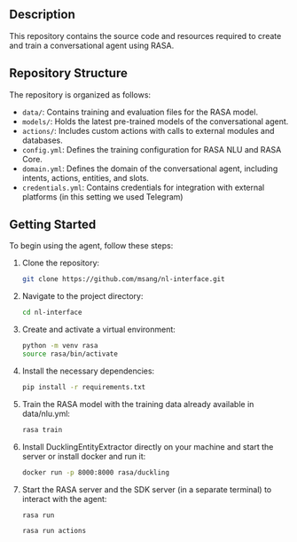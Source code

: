 
## Description

This repository contains the source code and resources required to create and train a conversational agent using RASA.


## Repository Structure

The repository is organized as follows:

- `data/`: Contains training and evaluation files for the RASA model.
- `models/`: Holds the latest pre-trained models of the conversational agent.
- `actions/`: Includes custom actions with calls to external modules and databases.
- `config.yml`: Defines the training configuration for RASA NLU and RASA Core.
- `domain.yml`: Defines the domain of the conversational agent, including intents, actions, entities, and slots.
- `credentials.yml`: Contains credentials for integration with external platforms (in this setting we used Telegram)


## Getting Started

To begin using the agent, follow these steps:

1. Clone the repository:

    ```bash
    git clone https://github.com/msang/nl-interface.git
    ```

2. Navigate to the project directory:

    ```bash
    cd nl-interface
    ```

3. Create and activate a virtual environment:

    ```bash
    python -m venv rasa
    source rasa/bin/activate   
    ```

4. Install the necessary dependencies:

    ```bash
    pip install -r requirements.txt
    ```

5. Train the RASA model with the training data already available in data/nlu.yml:

    ```bash
    rasa train
    ```
6.  Install DucklingEntityExtractor directly on your machine and start the server or install docker and run it:

    ```bash
    docker run -p 8000:8000 rasa/duckling
    ```

7. Start the RASA server and the SDK server (in a separate terminal) to interact with the agent:

    ```bash
    rasa run
    ```

    ```bash
    rasa run actions
    ```
